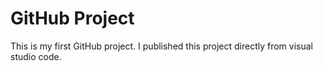# GitHub Project
This is my first GitHub project. I published this project directly from visual studio code.